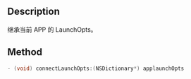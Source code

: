 ## Description

继承当前 APP 的 LaunchOpts。

## Method

```objectivec
- (void) connectLaunchOpts:(NSDictionary*) applaunchOpts
```